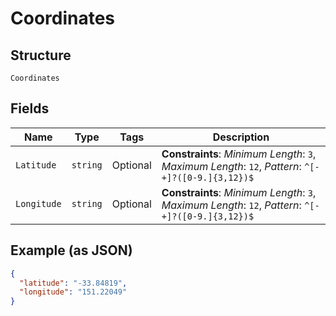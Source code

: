 
# Coordinates

## Structure

`Coordinates`

## Fields

| Name | Type | Tags | Description |
|  --- | --- | --- | --- |
| `Latitude` | `string` | Optional | **Constraints**: *Minimum Length*: `3`, *Maximum Length*: `12`, *Pattern*: `^[-+]?([0-9.]{3,12})$` |
| `Longitude` | `string` | Optional | **Constraints**: *Minimum Length*: `3`, *Maximum Length*: `12`, *Pattern*: `^[-+]?([0-9.]{3,12})$` |

## Example (as JSON)

```json
{
  "latitude": "-33.84819",
  "longitude": "151.22049"
}
```

